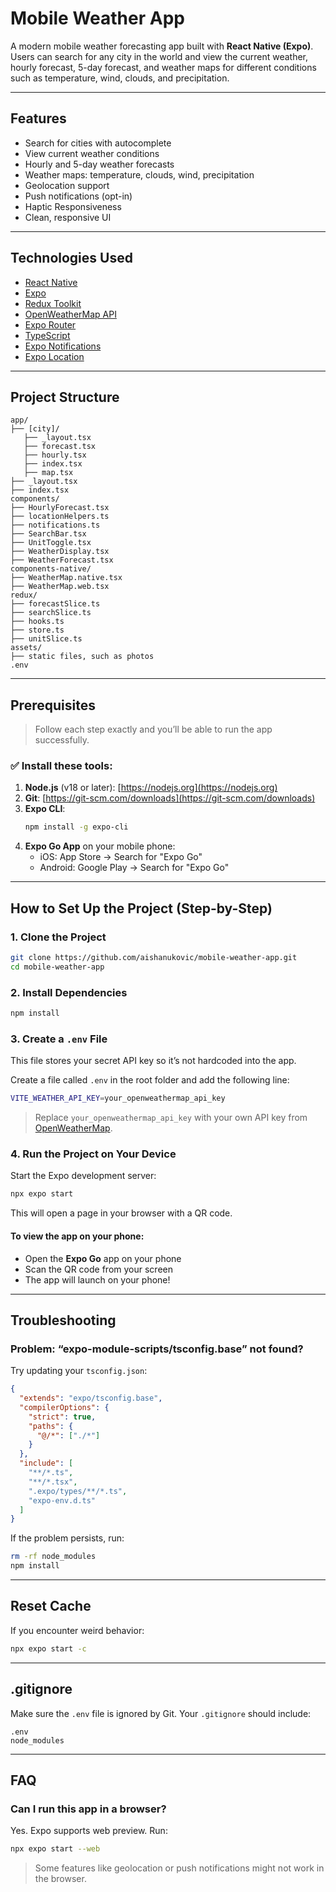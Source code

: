 # Mobile Weather App

A modern mobile weather forecasting app built with **React Native (Expo)**. Users can search for any city in the world and view the current weather, hourly forecast, 5-day forecast, and weather maps for different conditions such as temperature, wind, clouds, and precipitation.

---

## Features

- Search for cities with autocomplete
- View current weather conditions
- Hourly and 5-day weather forecasts
- Weather maps: temperature, clouds, wind, precipitation
- Geolocation support
- Push notifications (opt-in)
- Haptic Responsiveness
- Clean, responsive UI

---

## Technologies Used

- [React Native](https://reactnative.dev/)
- [Expo](https://expo.dev/)
- [Redux Toolkit](https://redux-toolkit.js.org/)
- [OpenWeatherMap API](https://openweathermap.org/api)
- [Expo Router](https://expo.github.io/router/)
- [TypeScript](https://www.typescriptlang.org/)
- [Expo Notifications](https://docs.expo.dev/versions/latest/sdk/notifications/)
- [Expo Location](https://docs.expo.dev/versions/latest/sdk/location/)

---

## Project Structure

```
app/
├── [city]/
   ├── _layout.tsx
   ├── forecast.tsx
   ├── hourly.tsx
   ├── index.tsx
   ├── map.tsx
├── _layout.tsx    
├── index.tsx   
components/
├── HourlyForecast.tsx
├── locationHelpers.ts
├── notifications.ts
├── SearchBar.tsx
├── UnitToggle.tsx
├── WeatherDisplay.tsx
├── WeatherForecast.tsx
components-native/
├── WeatherMap.native.tsx
├── WeatherMap.web.tsx
redux/
├── forecastSlice.ts
├── searchSlice.ts
├── hooks.ts
├── store.ts
├── unitSlice.ts
assets/
├── static files, such as photos
.env                
```

---

## Prerequisites

> Follow each step exactly and you’ll be able to run the app successfully.

### ✅ Install these tools:

1. **Node.js** (v18 or later): [https://nodejs.org](https://nodejs.org)
2. **Git**: [https://git-scm.com/downloads](https://git-scm.com/downloads)
3. **Expo CLI**:
   ```bash
   npm install -g expo-cli
   ```
4. **Expo Go App** on your mobile phone:
   - iOS: App Store → Search for "Expo Go"
   - Android: Google Play → Search for "Expo Go"

---

## How to Set Up the Project (Step-by-Step)

### 1. **Clone the Project**

```bash
git clone https://github.com/aishanukovic/mobile-weather-app.git
cd mobile-weather-app
```

### 2. **Install Dependencies**

```bash
npm install
```

### 3. **Create a `.env` File**

This file stores your secret API key so it’s not hardcoded into the app.

Create a file called `.env` in the root folder and add the following line:

```bash
VITE_WEATHER_API_KEY=your_openweathermap_api_key
```

> Replace `your_openweathermap_api_key` with your own API key from [OpenWeatherMap](https://openweathermap.org/appid).

### 4. **Run the Project on Your Device**

Start the Expo development server:

```bash
npx expo start
```

This will open a page in your browser with a QR code.

#### To view the app on your phone:

- Open the **Expo Go** app on your phone
- Scan the QR code from your screen
- The app will launch on your phone!

---

## Troubleshooting

### Problem: “expo-module-scripts/tsconfig.base” not found?

Try updating your `tsconfig.json`:

```json
{
  "extends": "expo/tsconfig.base",
  "compilerOptions": {
    "strict": true,
    "paths": {
      "@/*": ["./*"]
    }
  },
  "include": [
    "**/*.ts",
    "**/*.tsx",
    ".expo/types/**/*.ts",
    "expo-env.d.ts"
  ]
}
```

If the problem persists, run:

```bash
rm -rf node_modules
npm install
```

---


## Reset Cache

If you encounter weird behavior:

```bash
npx expo start -c
```

---

## .gitignore

Make sure the `.env` file is ignored by Git. Your `.gitignore` should include:

```
.env
node_modules
```

---

## FAQ

### Can I run this app in a browser?

Yes. Expo supports web preview. Run:

```bash
npx expo start --web
```

> Some features like geolocation or push notifications might not work in the browser.